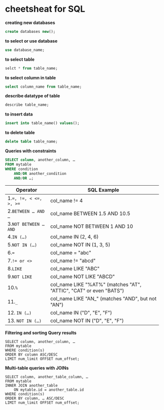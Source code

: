 # cheetsheat for  SQL 

**creating new databases**

```sql
create databases new();
```
**to select or use database**
```sql
use database_name;
```
**to select table**
```sql
selct * from table_name;
```
**to select column in table**
```sql
select column_name from table_name;
```

**describe datatype of table**
```sql
describe table_name;
```
**to insert data**
```sql
insert into table_name() values();
```
**to delete table**
```sql
delete table table_name;
```
**Queries with constraints**
```sql
SELECT column, another_column, …
FROM mytable
WHERE condition
    AND/OR another_condition
    AND/OR …;
```   
 | Operator                |    SQL Example                 |
 | ----------------------- |  ----------------------------- |
 | 1.`=, !=, < <=, >, >=`  | col_name != 4 |
 | 2.`BETWEEN … AND … `    | col_name BETWEEN 1.5 AND 10.5 |
 | 3.`NOT BETWEEN … AND`   | col_name NOT BETWEEN 1 AND 10 | 
 | 4.`IN (…)`	           | col_name IN (2, 4, 6) |
 | 5.`NOT IN (…)`          | col_name NOT IN (1, 3, 5) |
 | 6.`=`                   | col_name = "abc" |
 | 7.`!= or <>`            | col_name != "abcd" |
 | 8.`LIKE`                | col_name LIKE "ABC" | 
 | 9.`NOT LIKE`	           | col_name NOT LIKE "ABCD" |
 | 10.`%`                  | col_name LIKE "%AT%" (matches "AT", "ATTIC", "CAT" or even "BATS") |
 | 11.`_`                  | col_name LIKE "AN_" (matches "AND", but not "AN") |
 | 12. `IN (…)`            | col_name IN ("D", "E", "F") |
 | 13. `NOT IN (…)`        | col_name NOT IN ("D", "E", "F") |


**Filtering and sorting Query results**

```
SELECT column, another_column, …
FROM mytable
WHERE condition(s)
ORDER BY column ASC/DESC
LIMIT num_limit OFFSET num_offset;
```

**Multi-table queries with JOINs**

```
SELECT column, another_table_column, …
FROM mytable
INNER JOIN another_table 
    ON mytable.id = another_table.id
WHERE condition(s)
ORDER BY column, … ASC/DESC
LIMIT num_limit OFFSET num_offset;
```


